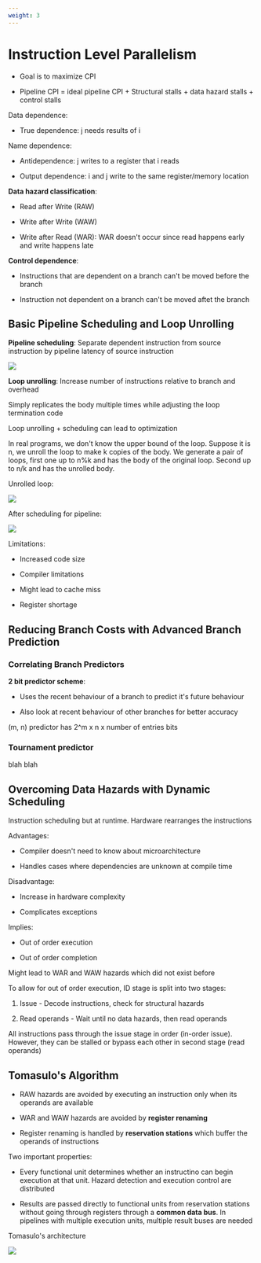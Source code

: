 ```yaml
---
weight: 3
---
```


# Instruction Level Parallelism

- Goal is to maximize CPI

- Pipeline CPI = ideal pipeline CPI + Structural stalls + data hazard stalls + control stalls

Data dependence:

- True dependence: j needs results of i

Name dependence:

- Antidependence: j writes to a register that i reads

- Output dependence: i and j write to the same register/memory location

**Data hazard classification**:

- Read after Write (RAW)

- Write after Write (WAW)

- Write after Read (WAR): WAR doesn't occur since read happens early and write happens late

**Control dependence**:

- Instructions that are dependent on a branch can't be moved before the branch

- Instruction not dependent on a branch can't be moved aftet the branch

## Basic Pipeline Scheduling and Loop Unrolling

**Pipeline scheduling**: Separate dependent instruction from source instruction by pipeline latency of source instruction

![](images/2024-12-25-14-35-12-image.png)

**Loop unrolling**: Increase number of instructions relative to branch and overhead

Simply replicates the body multiple times while adjusting the loop termination code

Loop unrolling + scheduling can lead to optimization

In real programs, we don't know the upper bound of the loop. Suppose it is n, we unroll the loop to make k copies of the body. We generate a pair of loops, first one up to n%k and has the body of the original loop. Second up to n/k and has the unrolled body. 

Unrolled loop:

![](images/2024-12-25-14-48-57-image.png)

After scheduling for pipeline:

![](images/2024-12-25-14-49-13-image.png)

Limitations:

- Increased code size

- Compiler limitations

- Might lead to cache miss

- Register shortage

## Reducing Branch Costs with Advanced Branch Prediction

### Correlating Branch Predictors

**2 bit predictor scheme**: 

- Uses the recent behaviour of a branch to predict it's future behaviour

- Also look at recent behaviour of other branches for better accuracy

(m, n) predictor has 2^m x n x number of entries bits

### Tournament predictor

blah blah

## Overcoming Data Hazards with Dynamic Scheduling

Instruction scheduling but at runtime. Hardware rearranges the instructions

Advantages:

- Compiler doesn't need to know about microarchitecture

- Handles cases where dependencies are unknown at compile time

Disadvantage:

- Increase in hardware complexity

- Complicates exceptions

Implies:

- Out of order execution

- Out of order completion

Might lead to WAR and WAW hazards which did not exist before

To allow for out of order execution, ID stage is split into two stages:

1. Issue - Decode instructions, check for structural hazards

2. Read operands - Wait until no data hazards, then read operands

All instructions pass through the issue stage in order (in-order issue). However, they can be stalled or bypass each other in second stage (read operands)

## Tomasulo's Algorithm

- RAW hazards are avoided by executing an instruction only when its operands are available

- WAR and WAW hazards are avoided by **register renaming**

- Register renaming is handled by **reservation stations** which buffer the operands of instructions

Two important properties:

- Every functional unit determines whether an instructino can begin execution at that unit. Hazard detection and execution control are distributed

- Results are passed directly to functional units from reservation stations without going through registers through a **common data bus**. In pipelines with multiple execution units, multiple result buses are needed

Tomasulo's architecture

![](images/2024-12-25-16-00-24-image.png)

